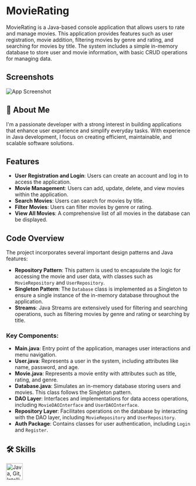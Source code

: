 # MovieRating

MovieRating is a Java-based console application that allows users to rate and manage movies. This application provides features such as user registration, movie addition, filtering movies by genre and rating, and searching for movies by title. The system includes a simple in-memory database to store user and movie information, with basic CRUD operations for managing data.

## Screenshots

![App Screenshot](https://i.ibb.co/mNQXThZ/Screenshot-2024-09-04-202545.png)


## 🚀 About Me
I'm a passionate developer with a strong interest in building applications that enhance user experience and simplify everyday tasks. With experience in Java development, I focus on creating efficient, maintainable, and scalable software solutions.

## Features

- **User Registration and Login**: Users can create an account and log in to access the application.
- **Movie Management**: Users can add, update, delete, and view movies within the application.
- **Search Movies**: Users can search for movies by title.
- **Filter Movies**: Users can filter movies by genre or rating.
- **View All Movies**: A comprehensive list of all movies in the database can be displayed.

## Code Overview

The project incorporates several important design patterns and Java features:

- **Repository Pattern**: This pattern is used to encapsulate the logic for accessing the movie and user data, with classes such as `MovieRepository` and `UserRepository`.
- **Singleton Pattern**: The `Database` class is implemented as a Singleton to ensure a single instance of the in-memory database throughout the application.
- **Streams**: Java Streams are extensively used for filtering and searching operations, such as filtering movies by genre and rating or searching by title.

### Key Components:

- **Main.java**: Entry point of the application, manages user interactions and menu navigation.
- **User.java**: Represents a user in the system, including attributes like name, password, and age.
- **Movie.java**: Represents a movie entity with attributes such as title, rating, and genre.
- **Database.java**: Simulates an in-memory database storing users and movies. This class follows the Singleton pattern.
- **DAO Layer**: Interfaces and implementations for data access operations, including `MovieDAOInterface` and `UserDAOInterface`.
- **Repository Layer**: Facilitates operations on the database by interacting with the DAO layer, including `MovieRepository` and `UserRepository`.
- **Auth Package**: Contains classes for user authentication, including `Login` and `Register`.

## 🛠 Skills

<p>
    <img src="https://skillicons.dev/icons?i=git,idea,java" height="45" alt="Java, Git, IntelliJ IDEA" />
</p>
